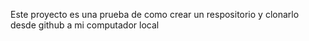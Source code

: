 Este proyecto es una prueba de como crear un respositorio y clonarlo desde github a mi computador local